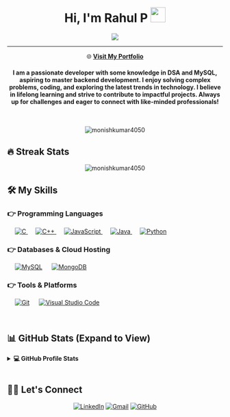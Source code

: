 <h1 align="center">Hi, I'm Rahul P <img src="https://media.giphy.com/media/hvRJCLFzcasrR4ia7z/giphy.gif" width="35"></h1>
<p align="center">
  <a href="https://github.com/DenverCoder1/readme-typing-svg"><img src="https://readme-typing-svg.herokuapp.com?lines=Software+Engineer+at+Zoho;Full+Stack+Developer;AI%20|%20ML%20|%20Data%20Enthusiast;Always%20Learning%20and%20Growing&center=true&width=500&height=50"></a>
</p>
<hr/>
<p align="center">
  🌐 <a href="https://rahul-150705.github.io/portfolio/" target="_blank"><b>Visit My Portfolio</b></a>
</p>
<h4 align="center">I am a passionate developer with some knowledge in DSA and MySQL, aspiring to master backend development. I enjoy solving complex problems, coding, and exploring the latest trends in technology. I believe in lifelong learning and strive to contribute to impactful projects. Always up for challenges and eager to connect with like-minded professionals!</h4>
<br>
<p align="center"> <img src="https://komarev.com/ghpvc/?username=monishkumar4050&label=Profile%20views&color=0e75b6&style=plastic" alt="monishkumar4050" /> </p>

## 🔥 Streak Stats
<p align="center"><img src="https://github-readme-streak-stats.herokuapp.com/?user=m0nishkumar&theme=algolia" alt="monishkumar4050"  /></p>

## 🛠️ My Skills

### 👉 Programming Languages
<p align="left"> 
  &emsp; 
  <a href="https://www.cprogramming.com/" target="_blank"> 
    <img alt="C" src="https://img.shields.io/badge/C%20-%232370ED.svg?logo=c&logoColor=white">
  </a> 
  &emsp;
  <a href="https://www.w3schools.com/cpp/" target="_blank"> 
    <img alt="C++" src="https://img.shields.io/badge/C++%20-%2300599C.svg?logo=c%2B%2B&logoColor=white">
  </a> 
  &emsp;
  <a href="https://developer.mozilla.org/en-US/docs/Web/JavaScript" target="_blank"> 
     <img alt="JavaScript" src="https://img.shields.io/badge/JavaScript%20-%23F7DF1E.svg?logo=javascript&logoColor=black">
   </a>
  &emsp;
  <a href="https://www.java.com" target="_blank"> 
    <img alt="Java" src="https://img.shields.io/badge/Java-%23007396.svg?logo=java&logoColor=white">
  </a>
  &emsp;
   <a href="https://www.python.org" target="_blank">
    <img alt="Python" src="https://img.shields.io/badge/Python%20-%2314354C.svg?logo=python&logoColor=white">
  </a>
</p>

### 👉 Databases & Cloud Hosting
<p align="left">
  &emsp;
    <a href="https://www.mysql.com/"><img alt="MySQL" src="https://img.shields.io/badge/MySQL-%2300f.svg?style=flat&logo=mysql&logoColor=white"></a>
  &emsp;
    <a href="https://www.mongodb.com/"><img alt="MongoDB" src ="https://img.shields.io/badge/MongoDB-%2347A248.svg?logo=mongodb&logoColor=white"></a>
</p>

### 👉 Tools & Platforms
<p>
  &emsp;
    <a href="#"><img alt="Git" src="https://img.shields.io/badge/Git%20-%23F05033.svg?logo=git&logoColor=white"></a>
  &emsp;
    <a href="#"><img alt="Visual Studio Code" src="https://img.shields.io/badge/Visual%20Studio%20Code-0078d7.svg?logo=visual-studio-code&logoColor=white"></a>
  &emsp;
</p>

<br/>

## 📊 GitHub Stats (Expand to View)
<details> 
  <summary><b>💻 GitHub Profile Stats</b></summary>

  ![Rahul's GitHub Stats](https://github-readme-stats.vercel.app/api?username=rahul-150705&show_icons=true&theme=radical)  
  ![Top Languages](https://github-readme-stats.vercel.app/api/top-langs/?username=rahul-150705&layout=compact&theme=radical)  
  ![GitHub Streak](https://github-readme-streak-stats.herokuapp.com/?user=rahul-150705&theme=radical)  

</details>

<br/>

## 🙋‍♂️ Let's Connect
<p align="center">
  <a href="https://www.linkedin.com/in/rahul-p-61a437291/"><img src="https://img.icons8.com/bubbles/50/000000/linkedin.png" alt="LinkedIn"/></a>
	<a href="mailto:rahulpalanisamy@gmail.com"><img src="https://img.icons8.com/bubbles/50/000000/gmail.png" alt="Gmail"/></a>
	<a href="https://github.com/rahul-150705"><img src="https://img.icons8.com/bubbles/50/000000/github.png" alt="GitHub"/></a>
</p>
